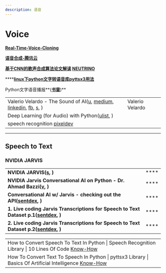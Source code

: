 ```yaml
---
description: 语音
---
```


# Voice

****[**Real-Time-Voice-Cloning**](https://github.com/CorentinJ/Real-Time-Voice-Cloning)****

****[**语音合成-腾讯云**](https://cloud.tencent.com/developer/tag/10464)****

****[**基于CNN的歌声合成算法论文解读**](https://cloud.tencent.com/developer/article/1776840)**  **[**NEUTRINO**](https://n3utrino.work)****

****[**linux下python文字转语音库pyttsx3用法**](https://www.bilibili.com/video/av67394684/)

Python文字语音播报**(**[**书童**](https://xugaoxiang.com/2021/04/08/python-tts-chinese/)**)**

|                                                                                                                                                                                                                                                                                             |                 |
| ------------------------------------------------------------------------------------------------------------------------------------------------------------------------------------------------------------------------------------------------------------------------------------------- | --------------- |
| Valerio Velardo - The Sound of AI([u](https://www.youtube.com/c/ValerioVelardoTheSoundofAI/featured), [medium](https://medium.com/the-sound-of-ai), [linkedin](https://www.linkedin.com/in/valeriovelardo), [fb](https://www.facebook.com/TheSoundOfAI), [s](https://valeriovelardo.com), ) | Valerio Velardo |
| Deep Learning (for Audio) with Python([ulist](https://www.youtube.com/playlist?list=PL-wATfeyAMNrtbkCNsLcpoAyBBRJZVlnf), )                                                                                                                                                                  |                 |
| speech recognition [pixeldev](https://www.youtube.com/playlist?list=PLsaLbFPkNd55uUF-MpQ7RtldorYYR\_CeT)                                                                                                                                                                                    |                 |

****

## **Speech to Text**

### **NVIDIA JARVIS**

|                                                                                                                                           |      |
| ----------------------------------------------------------------------------------------------------------------------------------------- | ---- |
| **NVIDIA JARVIS(**[**s**](https://developer.nvidia.com/nvidia-jarvis?ncid=partn-38053#cid=dl20\_partn\_en-us)**, )**                      | **** |
| **NVIDIA Jarvis Conversational AI on Python - Dr. Ahmad Bazzi(**[**v**](https://www.youtube.com/watch?v=sbYolIax190)**, )**               | **** |
| **Conversational AI w/ Jarvis - checking out the API(**[**sentdex**](https://www.youtube.com/watch?v=fQzjgaKSrkc)**, )**                  | **** |
| **1. Live coding Jarvis Transcriptions for Speech to Text Dataset p.1(**[**sentdex**](https://www.youtube.com/watch?v=ubvgReZVf5g)**, )** | **** |
| **2. Live coding Jarvis Transcriptions for Speech to Text Dataset p.2(**[**sentdex**](https://www.youtube.com/watch?v=BDl6fzhp2Ao)**, )** | **** |

|                                                                                                                                                         |
| ------------------------------------------------------------------------------------------------------------------------------------------------------- |
| How to Convert Speech To Text In Python \| Speech Recognition Library \| 10 Lines Of Code [Know-How](https://www.youtube.com/watch?v=ifey3EnhB-g)       |
| How To Convert Text To Speech In Python \| pyttsx3 Library \| Basics Of Artificial Intelligence [Know-How](https://www.youtube.com/watch?v=6Za0ztPMr8g) |
